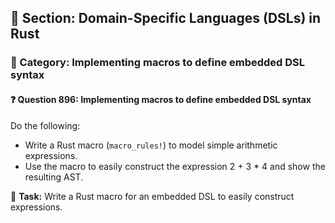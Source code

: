 ## 📘 Section: Domain-Specific Languages (DSLs) in Rust
### 🔹 Category: Implementing macros to define embedded DSL syntax
#### ❓ Question 896: Implementing macros to define embedded DSL syntax

Do the following:

- Write a Rust macro (`macro_rules!`) to model simple arithmetic expressions.
- Use the macro to easily construct the expression 2 + 3 * 4 and show the resulting AST.

🔧 **Task:** Write a Rust macro for an embedded DSL to easily construct expressions.
